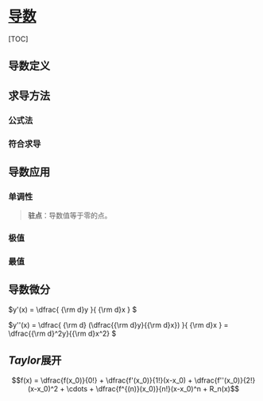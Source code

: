 <link rel='stylesheet' href='../../style/index.css'>
<script src='../../style/index.js'></script>

# [导数](../index.html)

[TOC]

## 导数定义

## 求导方法

### 公式法

### 符合求导

## 导数应用

### 单调性

>**驻点**：导数值等于零的点。

### 极值

### 最值

## 导数微分

$y'(x) = 
    \dfrac{
        {\rm d}y
    }{
        {\rm d}x
    }
$

$y''(x) = 
    \dfrac{
        {\rm d} (\dfrac{{\rm d}y}{{\rm d}x})
    }{
        {\rm d}x
    } = 
    \dfrac{{\rm d}^2y}{{\rm d}x^2}
$

## *Taylor*展开

$$f(x) = \dfrac{f(x_0)}{0!} + \dfrac{f'(x_0)}{1!}(x-x_0) + \dfrac{f''(x_0)}{2!}(x-x_0)^2 + \cdots + \dfrac{f^{(n)}(x_0)}{n!}(x-x_0)^n + R_n(x)$$

